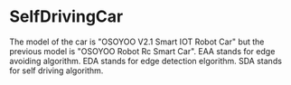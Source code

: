 # SelfDrivingCar
The model of the car is "OSOYOO V2.1 Smart IOT Robot Car" but the previous model is "OSOYOO Robot Rc Smart Car".
EAA stands for edge avoiding algorithm.
EDA stands for edge detection elgorithm.
SDA stands for self driving algorithm.
